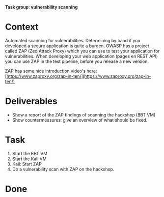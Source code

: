 **Task group: vulnerability scanning**

# Context

Automated scanning for vulnerabilities. Determining by hand if you developed a secure application is quite a burden. OWASP has a project called ZAP (Zed Attack Proxy) which you can use to test your application for vulnerabilities. When developing your web application (pages en REST API) you can use ZAP in the test pipeline, before you release a new version.

ZAP has some nice introduction video's here: [https://www.zaproxy.org/zap-in-ten/](https://www.zaproxy.org/zap-in-ten/)

# Deliverables

-   Show a report of the ZAP findings of scanning the hackshop (BBT VM)
-   Show countermeasures: give an overview of what should be fixed.

# Task

1.  Start the BBT VM
2.  Start the Kali VM
3.  Kali: Start ZAP
4.  Do a vulnerability scan with ZAP on the hackshop.

# Done